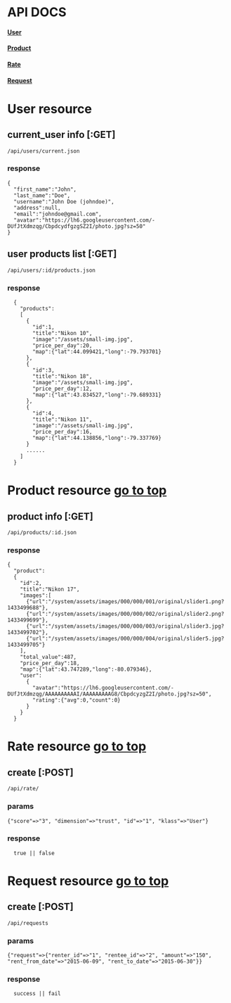 # API DOCS #
<a name="top"></a>

#### [User](#user)
#### [Product](#product)
#### [Rate](#rate)
#### [Request](#request)

<a name="user"></a>
# User resource

## current_user info [:GET]
`/api/users/current.json`

### response

```
{
  "first_name":"John",
  "last_name":"Doe",
  "username":"John Doe (johndoe)",
  "address":null,
  "email":"johndoe@gmail.com",
  "avatar":"https://lh6.googleusercontent.com/-DUfJtXdmzqg/CbpdcydfgzgSZ2I/photo.jpg?sz=50"
}
```
## user products list [:GET]
`/api/users/:id/products.json`

### response

```
  {
    "products":
    [
      {
        "id":1,
        "title":"Nikon 10",
        "image":"/assets/small-img.jpg",
        "price_per_day":20,
        "map":{"lat":44.099421,"long":-79.793701}
      },
      {
        "id":3,
        "title":"Nikon 18",
        "image":"/assets/small-img.jpg",
        "price_per_day":12,
        "map":{"lat":43.834527,"long":-79.689331}
      },
      {
        "id":4,
        "title":"Nikon 11",
        "image":"/assets/small-img.jpg",
        "price_per_day":16,
        "map":{"lat":44.138856,"long":-79.337769}
      }
      ......
    ]
  }
```

<a name="product"></a>
# Product resource [go to top](#top)

## product info [:GET]
`/api/products/:id.json`

### response
```
{
  "product":
  {
    "id":2,
    "title":"Nikon 17",
    "images":[
      {"url":"/system/assets/images/000/000/001/original/slider1.png?1433499688"},
      {"url":"/system/assets/images/000/000/002/original/slider2.png?1433499699"},
      {"url":"/system/assets/images/000/000/003/original/slider3.jpg?1433499702"},
      {"url":"/system/assets/images/000/000/004/original/slider5.jpg?1433499705"}
    ],
    "total_value":487,
    "price_per_day":18,
    "map":{"lat":43.747289,"long":-80.079346},
    "user":
      {
        "avatar":"https://lh6.googleusercontent.com/-DUfJtXdmzqg/AAAAAAAAAAI/AAAAAAAAAG8/CbpdcyzgZ2I/photo.jpg?sz=50",
        "rating":{"avg":0,"count":0}
      }
    }
  }
```

<a name="rate"></a>
# Rate resource [go to top](#top)

## create [:POST]
`/api/rate/`

### params
`{"score"=>"3", "dimension"=>"trust", "id"=>"1", "klass"=>"User"}`

### response

```
  true || false
```

<a name="request"></a>
# Request resource [go to top](#top)

## create [:POST]
`/api/requests`

### params

```
{"request"=>{"renter_id"=>"1", "rentee_id"=>"2", "amount"=>"150", "rent_from_date"=>"2015-06-09", "rent_to_date"=>"2015-06-30"}}
```
### response
```
  success || fail
```
